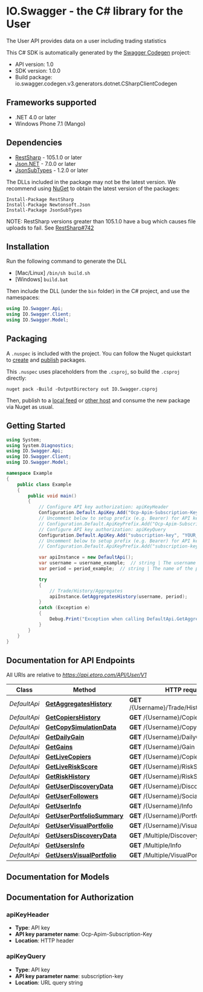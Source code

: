 # IO.Swagger - the C# library for the User

The User API provides data on a user including trading statistics

This C# SDK is automatically generated by the [Swagger Codegen](https://github.com/swagger-api/swagger-codegen) project:

- API version: 1.0
- SDK version: 1.0.0
- Build package: io.swagger.codegen.v3.generators.dotnet.CSharpClientCodegen

<a name="frameworks-supported"></a>
## Frameworks supported
- .NET 4.0 or later
- Windows Phone 7.1 (Mango)

<a name="dependencies"></a>
## Dependencies
- [RestSharp](https://www.nuget.org/packages/RestSharp) - 105.1.0 or later
- [Json.NET](https://www.nuget.org/packages/Newtonsoft.Json/) - 7.0.0 or later
- [JsonSubTypes](https://www.nuget.org/packages/JsonSubTypes/) - 1.2.0 or later

The DLLs included in the package may not be the latest version. We recommend using [NuGet](https://docs.nuget.org/consume/installing-nuget) to obtain the latest version of the packages:
```
Install-Package RestSharp
Install-Package Newtonsoft.Json
Install-Package JsonSubTypes
```

NOTE: RestSharp versions greater than 105.1.0 have a bug which causes file uploads to fail. See [RestSharp#742](https://github.com/restsharp/RestSharp/issues/742)

<a name="installation"></a>
## Installation
Run the following command to generate the DLL
- [Mac/Linux] `/bin/sh build.sh`
- [Windows] `build.bat`

Then include the DLL (under the `bin` folder) in the C# project, and use the namespaces:
```csharp
using IO.Swagger.Api;
using IO.Swagger.Client;
using IO.Swagger.Model;
```
<a name="packaging"></a>
## Packaging

A `.nuspec` is included with the project. You can follow the Nuget quickstart to [create](https://docs.microsoft.com/en-us/nuget/quickstart/create-and-publish-a-package#create-the-package) and [publish](https://docs.microsoft.com/en-us/nuget/quickstart/create-and-publish-a-package#publish-the-package) packages.

This `.nuspec` uses placeholders from the `.csproj`, so build the `.csproj` directly:

```
nuget pack -Build -OutputDirectory out IO.Swagger.csproj
```

Then, publish to a [local feed](https://docs.microsoft.com/en-us/nuget/hosting-packages/local-feeds) or [other host](https://docs.microsoft.com/en-us/nuget/hosting-packages/overview) and consume the new package via Nuget as usual.

<a name="getting-started"></a>
## Getting Started

```csharp
using System;
using System.Diagnostics;
using IO.Swagger.Api;
using IO.Swagger.Client;
using IO.Swagger.Model;

namespace Example
{
    public class Example
    {
        public void main()
        {
            // Configure API key authorization: apiKeyHeader
            Configuration.Default.ApiKey.Add("Ocp-Apim-Subscription-Key", "YOUR_API_KEY");
            // Uncomment below to setup prefix (e.g. Bearer) for API key, if needed
            // Configuration.Default.ApiKeyPrefix.Add("Ocp-Apim-Subscription-Key", "Bearer");
            // Configure API key authorization: apiKeyQuery
            Configuration.Default.ApiKey.Add("subscription-key", "YOUR_API_KEY");
            // Uncomment below to setup prefix (e.g. Bearer) for API key, if needed
            // Configuration.Default.ApiKeyPrefix.Add("subscription-key", "Bearer");

            var apiInstance = new DefaultApi();
            var username = username_example;  // string | The username which we want to get the aggregate data on
            var period = period_example;  // string | The name of the period which we would like to get aggregate data on. The possible values are according to the period name in the metadata <a href=\"docs/services/5784e8446361c811ccfdf536/operations/578501516361c811ccfdf53c\">StatsPeriods API</a> (optional)  (default to SixMonthsAgo)

            try
            {
                // Trade/History/Aggregates
                apiInstance.GetAggregatesHistory(username, period);
            }
            catch (Exception e)
            {
                Debug.Print("Exception when calling DefaultApi.GetAggregatesHistory: " + e.Message );
            }
        }
    }
}
```

<a name="documentation-for-api-endpoints"></a>
## Documentation for API Endpoints

All URIs are relative to *https://api.etoro.com/API/User/V1*

Class | Method | HTTP request | Description
------------ | ------------- | ------------- | -------------
*DefaultApi* | [**GetAggregatesHistory**](docs/DefaultApi.md#getaggregateshistory) | **GET** /{Username}/Trade/History/Aggregates | Trade/History/Aggregates
*DefaultApi* | [**GetCopiersHistory**](docs/DefaultApi.md#getcopiershistory) | **GET** /{Username}/Copiers/History | Copiers/History
*DefaultApi* | [**GetCopySimulationData**](docs/DefaultApi.md#getcopysimulationdata) | **GET** /{Username}/CopySimulation | CopySimulation
*DefaultApi* | [**GetDailyGain**](docs/DefaultApi.md#getdailygain) | **GET** /{Username}/DailyGain | Daily Gain
*DefaultApi* | [**GetGains**](docs/DefaultApi.md#getgains) | **GET** /{Username}/Gain | Monthly Gain
*DefaultApi* | [**GetLiveCopiers**](docs/DefaultApi.md#getlivecopiers) | **GET** /{Username}/Copiers/Live | Copiers/Live
*DefaultApi* | [**GetLiveRiskScore**](docs/DefaultApi.md#getliveriskscore) | **GET** /{Username}/RiskScore/Live/ | RiskScore/Live
*DefaultApi* | [**GetRiskHistory**](docs/DefaultApi.md#getriskhistory) | **GET** /{Username}/RiskScore/History | RiskScore/History
*DefaultApi* | [**GetUserDiscoveryData**](docs/DefaultApi.md#getuserdiscoverydata) | **GET** /{Username}/Discovery | Discovery
*DefaultApi* | [**GetUserFollowers**](docs/DefaultApi.md#getuserfollowers) | **GET** /{Username}/Social/Followers | Social/Followers
*DefaultApi* | [**GetUserInfo**](docs/DefaultApi.md#getuserinfo) | **GET** /{Username}/Info | Info
*DefaultApi* | [**GetUserPortfolioSummary**](docs/DefaultApi.md#getuserportfoliosummary) | **GET** /{Username}/PortfolioSummary | PortfolioSummary
*DefaultApi* | [**GetUserVisualPortfolio**](docs/DefaultApi.md#getuservisualportfolio) | **GET** /{Username}/VisualPortfolio | VisualPortfolio
*DefaultApi* | [**GetUsersDiscoveryData**](docs/DefaultApi.md#getusersdiscoverydata) | **GET** /Multiple/Discovery | Multiple Discovery
*DefaultApi* | [**GetUsersInfo**](docs/DefaultApi.md#getusersinfo) | **GET** /Multiple/Info | Multiple Info
*DefaultApi* | [**GetUsersVisualPortfolio**](docs/DefaultApi.md#getusersvisualportfolio) | **GET** /Multiple/VisualPortfolio | Multiple Visual Portfolio

<a name="documentation-for-models"></a>
## Documentation for Models


<a name="documentation-for-authorization"></a>
## Documentation for Authorization

<a name="apiKeyHeader"></a>
### apiKeyHeader

- **Type**: API key
- **API key parameter name**: Ocp-Apim-Subscription-Key
- **Location**: HTTP header

<a name="apiKeyQuery"></a>
### apiKeyQuery

- **Type**: API key
- **API key parameter name**: subscription-key
- **Location**: URL query string

